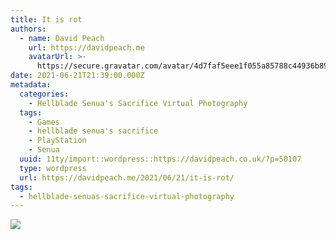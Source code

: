 ```yaml
---
title: It is rot
authors:
  - name: David Peach
    url: https://davidpeach.me
    avatarUrl: >-
      https://secure.gravatar.com/avatar/4d7faf5eee1f055a85788c44936b8995eaab6dfb004e7854ec747ccb272e91ee?s=96&d=mm&r=g
date: 2021-06-21T21:39:00.000Z
metadata:
  categories:
    - Hellblade Senua's Sacrifice Virtual Photography
  tags:
    - Games
    - hellblade senua's sacrifice
    - PlayStation
    - Senua
  uuid: 11ty/import::wordpress::https://davidpeach.co.uk/?p=50107
  type: wordpress
  url: https://davidpeach.me/2021/06/21/it-is-rot/
tags:
  - hellblade-senuas-sacrifice-virtual-photography
---
```

[![](/assets/It-is-rot-2048x1152-j18JkuXogYAh.jpg)](/assets/It-is-rot-2048x1152-j18JkuXogYAh.jpg)